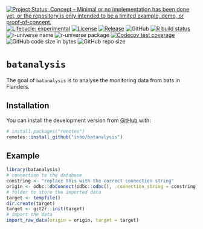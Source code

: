 
<!-- README.md is generated from README.Rmd. Please edit that file -->
<!-- badges: start -->

[![Project Status: Concept – Minimal or no implementation has been done
yet, or the repository is only intended to be a limited example, demo,
or
proof-of-concept.](https://www.repostatus.org/badges/latest/concept.svg)](https://www.repostatus.org/#concept)
[![Lifecycle:
experimental](https://img.shields.io/badge/lifecycle-experimental-orange.svg)](https://lifecycle.r-lib.org/articles/stages.html#experimental)
[![License](https://img.shields.io/badge/license-GPL--3-blue.svg?style=flat)](https://www.gnu.org/licenses/gpl-3.0.html)
[![Release](https://img.shields.io/github/release/inbo/batanalysis.svg)](https://github.com/inbo/batanalysis/releases)
![GitHub](https://img.shields.io/github/license/inbo/batanalysis) [![R
build
status](https://github.com/inbo/batanalysis/workflows/check%20package%20on%20main/badge.svg)](https://github.com/inbo/batanalysis/actions)
![r-universe
name](https://inbo.r-universe.dev/badges/:name?color=c04384)
![r-universe package](https://inbo.r-universe.dev/badges/batanalysis)
[![Codecov test
coverage](https://codecov.io/gh/inbo/batanalysis/branch/main/graph/badge.svg)](https://app.codecov.io/gh/inbo/batanalysis?branch=main)
![GitHub code size in
bytes](https://img.shields.io/github/languages/code-size/inbo/batanalysis.svg)
![GitHub repo
size](https://img.shields.io/github/repo-size/inbo/batanalysis.svg)
<!-- badges: end -->

# `batanalysis`

The goal of `batanalysis` is to analyse the monitoring data from bats in
Flanders.

## Installation

You can install the development version from
[GitHub](https://github.com/) with:

``` r
# install.packages("remotes")
remotes::install_github("inbo/batanalysis")
```

## Example

``` r
library(batanalysis)
# connection to the database
constring <- "replace this with the correct connection string"
origin <- odbc::dbConnect(odbc::odbc(), .connection_string = constring)
# folder to store the imported data
target <- tempfile()
dir.create(target)
target <- git2r::init(target)
# import the data
import_raw_data(origin = origin, target = target)
```
